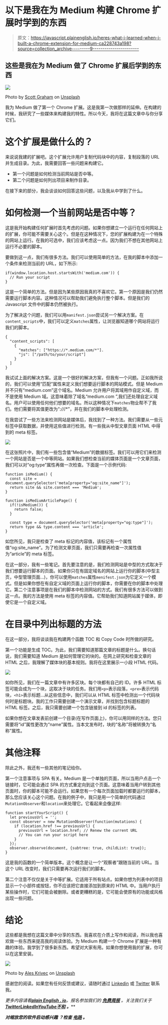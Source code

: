 # 以下是我在为 Medium 构建 Chrome 扩展时学到的东西

> 原文：<https://javascript.plainenglish.io/heres-what-i-learned-when-i-built-a-chrome-extension-for-medium-ca228743a198?source=collection_archive---------9----------------------->

## 这些是我在为 Medium 做了 Chrome 扩展后学到的东西

![](img/6b7cb6f4f2acb2fa511f765935d54169.png)

Photo by [Scott Graham](https://unsplash.com/@homajob?utm_source=medium&utm_medium=referral) on [Unsplash](https://unsplash.com?utm_source=medium&utm_medium=referral)

我为 Medium 做了第一个 Chrome 扩展。这是我第一次做那样的延伸。在构建的时候，我研究了一些媒体来构建我的特性。所以今天，我将在这篇文章中与你分享它们。

# 这个扩展是做什么的？

来说说我建的扩展吧。这个扩展允许用户复制代码块中的内容，复制段落的 URL 并生成目录。为此，我需要回答一些问题来构建它。

*   第一个问题是如何检测当前网站是否中等。
*   第二个问题是如何列出项目来制作目录。

在接下来的部分，我会谈谈如何回答这些问题，以及我从中学到了什么。

# 如何检测一个当前网站是否中等？

这是我开始构建任何扩展时首先考虑的问题。如果你想建立一个运行在任何网站上的扩展，你可能不需要关心这个。但是在这种情况下，您的扩展构建为在一个特殊的网站上运行。在我的可选中，我们应该考虑这一点。因为我们不想在其他网站上运行不必要的脚本。

要做到这一点，我们有很多方法。我们可以使用简单的方法，在我的脚本中添加一个条件来检测当前的 URL，如下所示:

```
if(window.location.host.startsWith('medium.com')) {
  // Run your script
}
```

这是一个简单的方法。但是因为某些原因我真的不喜欢它。第一个原因是我们仍然需要运行脚本内容。这种情况可以帮助我们避免执行整个脚本。但是我们的 Javascript 文件中的脚本仍然被执行。

为了解决这个问题，我们可以用`manifest.json`尝试另一个解决方案。在`content_scripts`中，我们可以定义`matches`属性，让浏览器知道哪个网站将运行我们的脚本。

```
{
  "content_scripts": [
    {
      "matches": ["https://*.medium.com/*"].
      "js": ["/path/to/your/script"]
    }
  ]
}
```

我试试上面的解决方案。这是一个很好的解决方案，但我有一个问题。正如我所说的，我们可以使用“匹配”属性来定义我们想要运行脚本的网站模式。但是 Medium 并不只有“medium.com”这个域名。Medium 允许用户将其域用作自定义域，而不是使用 Medium 域。这意味着除了域名“medium.com ”,我们还处理自定义域名。用户可以使用任何他们想要的域名。所以这种情况下`matches`物业帮不了我们。他们需要将其值更改为“*://*/*”，并在我们的脚本中处理检测。

在我尝试了一些方法来检测网站是媒体后，我找到了一种方法。我们需要从一些元标签中获取数据，并使用这些值进行检测。有一些我从中型文章页面 HTML 中得到的 meta 标签。

![](img/2b2f745bb17639bea0137c0fcfb993fb.png)

在这张照片中，我们有一些包含值“Medium”的数据标签。我们可以用它们来检测一个网站是否是一个中等网站。如果我们想检查当前的媒体页面是一个文章页面，我们可以对“og:type”属性再做一次检查。下面是一个示例代码:

```
function isMedium() {
  const site = document.querySelector('meta[property="og:site_name"]');
  return site && site.content === 'Medium';
}

function isMediumArticlePage() {
  if(!isMedium()) {
    return false;
  }

  const type = document.querySelector('meta[property="og:type"]');
  return type && type.content === 'article';
}
```

如您所见，我只是检查了 meta 标记的内容值，该标记有一个属性值“og:site_name”。为了检测文章页面，我们只需要再检查一次属性值为“article”的 meta 标签。

在这一部分，我有一些笔记。首先要注意的是，我们检测网站是中型的方式取决于我们想要运行脚本的页面。如果你只在有固定域名的网站上运行你的脚本(中型主页，中型管理页面…)，你可以使用`matches`属性`menifest.json`为它定义一个模式。但是如果你想在有自定义域的页面上运行你的脚本，你需要在你的脚本中处理它。第二个注意事项是在我们的脚本中检测网站的方式。我们有很多方法可以做到这一点。我的方法是使用 meta 标签的内容值。它帮助我们知道网站属于媒体，即使它是一个自定义域。

# 在目录中列出标题的方法

在这一部分，我将谈谈我在构建两个函数 TOC 和 Copy Code 时所做的研究。

第一个功能是生成 TOC。为此，我们需要知道那篇文章的标题是什么。换句话说，我们需要知道 Medium 是如何管理它的块的。在网上研究和检查文章的 HTML 之后，我理解了媒体块的基本规则。我将在这里展示一小段 HTML 代码。

![](img/5f3cc99c31d0ba996398491a0b954f18.png)

如你所见，我们在一篇文章中有许多区块。每个块都有自己的 ID。许多 HTML 标签可能会成为一个块，这取决于块的任务。我们用`<p>`表示段落，`<pre>`表示代码块，`<h1>`表示标题…从这些信息中，我们可以从 HTML 标签中检测出一个代码块何时是标题块。我的工作只需要创建一个演示文章，并找到包含标题标题的 HTML 标签。之后，我只需要创建一个包含链接到 id 的标签的列表。

如果你想在文章发表前创建一个目录(在写作页面上)，你可以用同样的方法。您只需要将“id”属性更改为“name”属性。当本文发布时，块的“名称”将被转换为“名称”属性。

# 其他注释

除此之外，我还有一些其他的笔记给你。

第一个注意事项与 SPA 有关。Medium 是一个单独的页面，所以当用户点击一个链接时，它可能会通过 SPA 的方式重定向到这个页面。这意味着当用户转到其他页面时，你的脚本可能不会运行。如果您有一个每次页面加载时都要运行的脚本，那么您应该关心这个问题。在我的例子中，我只是用一个简单的代码通过`MutationObserver`和`location`来处理它。它看起来会像这样:

```
function startYourScript() {
  let previousUrl = '';
  const observer = new MutationObserver(function(mutations) {
    if (location.href !== previousUrl) {
      previousUrl = location.href; // Renew the current URL
      // You can run your script here
    }
  });
  observer.observe(document, {subtree: true, childList: true});
}
```

这是我的函数的一个简单版本。这个概念是让一个“观察者”跟随当前的 URL。当这个 URL 改变时，我们只需要再次运行我们的脚本。

第二个注意不仅仅是关于中等扩展。它适用于所有站点。如果你想为列表中的项目显示一个小部件或按钮，你不应该把它直接添加到原来的 HTML 中。当用户执行某些操作时，它们可能会被删除。或者更糟糕的是，它可能会使原有的功能或风格出现一些问题。

# 结论

这些都是我想在这篇文章中分享的东西。我喜欢在介质上写作和阅读，所以我也喜欢做一些东西来提高我的阅读体验。为 Medium 构建一个 Chrome 扩展是一种有趣的体验。我学到了很多新东西。希望对大家有用。如果你想使用我的扩展，你可以在这里安装。

![](img/8900c72fb984655398190ddb3afe5176.png)

Photo by [Ales Krivec](https://unsplash.com/@aleskrivec?utm_source=medium&utm_medium=referral) on [Unsplash](https://unsplash.com?utm_source=medium&utm_medium=referral)

感谢您的阅读。如果您有任何反馈或建议，请随时通过 [Linkedin](https://www.linkedin.com/in/thaisangnguyen3894/) 或 [Twitter](https://twitter.com/tasyit) 联系我。

*更多内容请看*[***plain English . io***](https://plainenglish.io/)*。报名参加我们的* [***免费周报***](http://newsletter.plainenglish.io/) *。关注我们关于*[***Twitter***](https://twitter.com/inPlainEngHQ)[***LinkedIn***](https://www.linkedin.com/company/inplainenglish/)*[***YouTube***](https://www.youtube.com/channel/UCtipWUghju290NWcn8jhyAw)*[***不和***](https://discord.gg/GtDtUAvyhW) ***。*****

*****对缩放您的软件启动感兴趣*** *？检查* [***电路***](https://circuit.ooo/?utm=publication-post-cta) *。***